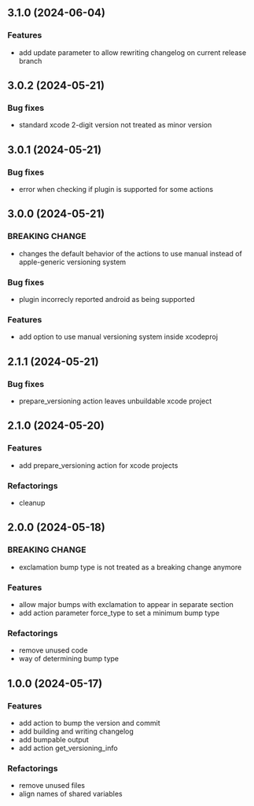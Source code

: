 ## 3.1.0 (2024-06-04)

### Features

- add update parameter to allow rewriting changelog on current release branch

## 3.0.2 (2024-05-21)

### Bug fixes

- standard xcode 2-digit version not treated as minor version

## 3.0.1 (2024-05-21)

### Bug fixes

- error when checking if plugin is supported for some actions

## 3.0.0 (2024-05-21)

### BREAKING CHANGE

- changes the default behavior of the actions to use manual instead of apple-generic versioning system

### Bug fixes

- plugin incorrecly reported android as being supported

### Features

- add option to use manual versioning system inside xcodeproj

## 2.1.1 (2024-05-21)

### Bug fixes

- prepare_versioning action leaves unbuildable xcode project

## 2.1.0 (2024-05-20)

### Features

- add prepare_versioning action for xcode projects

### Refactorings

- cleanup

## 2.0.0 (2024-05-18)

### BREAKING CHANGE

- exclamation bump type is not treated as a breaking change anymore

### Features

- allow major bumps with exclamation to appear in separate section
- add action parameter force_type to set a minimum bump type

### Refactorings

- remove unused code
- way of determining bump type

## 1.0.0 (2024-05-17)

### Features

- add action to bump the version and commit
- add building and writing changelog
- add bumpable output
- add action get_versioning_info

### Refactorings

- remove unused files
- align names of shared variables
